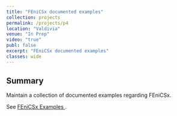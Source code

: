 ```yaml
---
title: "FEniCSx documented examples"
collection: projects
permalink: /projects/p4
location: "Valdivia"
venue: "In Prep"
video: "true"
publ: false
excerpt: "FEniCSx documented examples"
classes: wide
---
```



## Summary
Maintain a collection of documented examples regarding FEniCSx. 

See <a href="https://uwemuehlich.github.io/FEniCSxDocumentedExamplesUACh/html/" class="uline" target="_blank">FEniCSx Examples </a> .  
